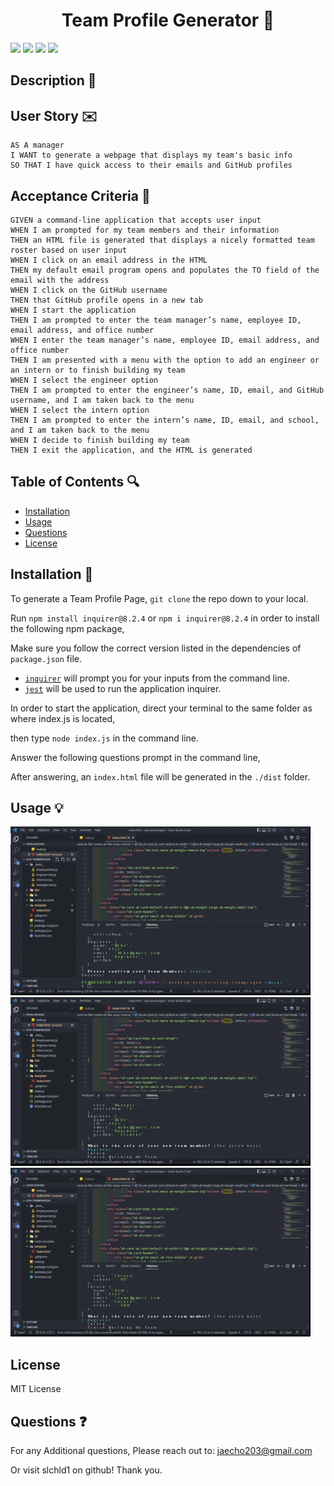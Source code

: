 <h1 align="center">Team Profile Generator 📠</h1>
<p>
    <img src="https://img.shields.io/github/repo-size/slchld1/OOP-TeamProGen" />
    <img src="https://img.shields.io/github/languages/top/slchld1/OOP-TeamProGen"  />
    <img src="https://img.shields.io/github/last-commit/slchld1/OOP-TeamProGen" />
    <img src="https://img.shields.io/badge/license-MIT-brightgreen"/>
</p>

## Description 💾

## User Story ✉️
~~~
AS A manager
I WANT to generate a webpage that displays my team's basic info
SO THAT I have quick access to their emails and GitHub profiles
~~~
## Acceptance Criteria 📩
~~~
GIVEN a command-line application that accepts user input
WHEN I am prompted for my team members and their information
THEN an HTML file is generated that displays a nicely formatted team roster based on user input
WHEN I click on an email address in the HTML
THEN my default email program opens and populates the TO field of the email with the address
WHEN I click on the GitHub username
THEN that GitHub profile opens in a new tab
WHEN I start the application
THEN I am prompted to enter the team manager’s name, employee ID, email address, and office number
WHEN I enter the team manager’s name, employee ID, email address, and office number
THEN I am presented with a menu with the option to add an engineer or an intern or to finish building my team
WHEN I select the engineer option
THEN I am prompted to enter the engineer’s name, ID, email, and GitHub username, and I am taken back to the menu
WHEN I select the intern option
THEN I am prompted to enter the intern’s name, ID, email, and school, and I am taken back to the menu
WHEN I decide to finish building my team
THEN I exit the application, and the HTML is generated
~~~
## Table of Contents 🔍
* [Installation](#installation🔨)
* [Usage](#usage💡)
* [Questions](#questions)
* [License](#license)
## Installation 🔨
To generate a Team Profile Page, `git clone` the repo down to your local.

Run `npm install inquirer@8.2.4` or `npm i inquirer@8.2.4` in order to install the following npm package,

Make sure you follow the correct version listed in the dependencies of `package.json` file.

* [`inquirer`](https://www.npmjs.com/package/inquirer) will prompt you for your inputs from the command line.
* [`jest`](https://www.npmjs.com/package/jest) will be used to run the application inquirer.

In order to start the application, direct your terminal to the same folder as where index.js is located,

then type `node index.js` in the command line.

Answer the following questions prompt in the command line,

After answering, an `index.html` file will be generated in the `./dist` folder.
## Usage 💡
![Gif demo of Team-Profile-Generator](/oop_gif1.gif)
![Gif demo of Team-Profile-Generator](/oop_gif2.gif)
![Gif demo of Team-Profile-Generator](/oop_gif3.gif)


## License
MIT License


## Questions ❓

For any Additional questions, Please reach out to: jaecho203@gmail.com

Or visit slchld1 on github! Thank you.
